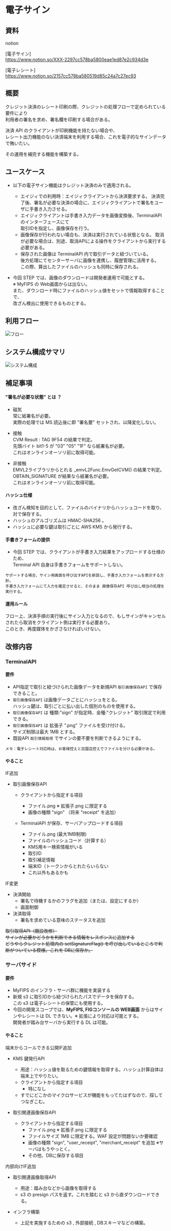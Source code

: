# 電子サイン

## 資料

notion  

[電子サイン]  
https://www.notion.so/XXX-2297cc578ba5800eae1ed87e2c934d3e


[電子レシート]  
https://www.notion.so/2157cc578ba580519d85c24a7c27ec93

## 概要

クレジット決済のレシート印刷の際、クレジットの処理フローで定められている要件により  
利用者の署名を求め、署名欄を印刷する場合がある。  
  
決済 API のクライアントが印刷機能を持たない場合や、  
レシート出力機能のない決済端末を利用する場合、これを電子的なサインデータで賄いたい。

その運用を補完する機能を構築する。

## ユースケース

- 以下の電子サイン機能はクレジット決済のみで適用される。

  - エイジィでの利用時：エイジィクライアントから決済要求する。
    決済完了後、署名が必要な決済の場合に、エイジィクライアントで署名をユーザに手書き入力させる。  
  - エイジィクライアントは手書き入力データを画像変換後、TerminalAPI のインターフェースにて  
    取引IDを指定し、画像保存を行う。
  - 画像保存が行われない場合も、決済は実行されている状態となる。
    取消が必要な場合は、別途、取消APIによる操作をクライアントから実行する必要がある。
  - 保存された画像は TerminalAPI 内で取引データと紐づいている。  
    後方処理にてセンターサーバに画像を連携し、履歴管理に活用する。  
    この際、算出したファイルのハッシュも同時に保存される。

- 今回 STEP では、画像のダウンロードは開発者運用で可能とする。  
  ※ MyFIPS の Web画面からは出ない。  
  また、ダウンロード時にファイルのハッシュ値をセットで情報取得することで、  
  改ざん検出に使用できるものとする。

## 利用フロー

![フロー](./img/flow.png)


## システム構成サマリ

![システム構成](./img/system.png)


## 補足事項

#### "署名が必要な状態" とは ？

- 磁気  
  常に紙署名が必要。  
  実際の処理では MS 読込後に即 "署名要" セットされ、以降変化しない。

- 接触  
  CVM Result : TAG 9F54 の結果で判定。  
  先頭バイト bit1-5 が "03" "05" "1F" なら紙署名が必要。  
  これはオンラインオーソリ前に取得可能。

- 非接触  
  EMVL2ライブラリからとれる _emvL2Func.EmvGetCVM() の結果で判定。  
  OBTAIN_SIGNATURE が結果なら紙署名が必要。  
  これはオンラインオーソリ前に取得可能。


#### ハッシュ仕様

- 改ざん検知を目的として、ファイルのバイナリからハッシュコードを取り、対で保存する。
- ハッシュのアルゴリズムは HMAC-SHA256 。
- ハッシュに必要な鍵は取引ごとに AWS KMS から発行する。

#### 手書きフォームの提供

- 今回 STEP では、クライアントが手書き入力結果をアップロードする仕様のため、  
  Terminal API 自身は手書きフォームをサポートしない。

```
サポートする場合、サイン用画面を呼び出すAPIを新設し、手書き入力フォームを表示する方針。
手書き入力フォームにて入力を確定させると、そのまま 画像保存API 呼び出し相当の処理を実行する。
```


#### 運用ルール

フロー上、決済手順の実行後にサイン入力となるので、もしサインがキャンセルされたら取消をクライアント側は実行する必要あり。  
このとき、再度媒体をかざさなければいけない。


## 改修内容

### TerminalAPI 

#### 要件

- API指定で取引と紐づけられた画像データを新規API `取引画像保存API` で保存できること。
-  `取引画像保存API` は画像データごとにハッシュをとる。  
  ハッシュ鍵は、取引ごとに払い出した個別のものを使用する。
-  `取引画像保存API` は 種類:"sign" が指定時、金種:"クレジット" 取引限定で利用できる。
-  `取引画像保存API` は 拡張子 ".png" ファイルを受け付ける。  
   サイズ制限は最大 1MB とする。
- 既設API `取引情報取得` でサインの要不要を判断できるようにする。

```
メモ：電子レシート対応時は、お客様控えと加盟店控えでファイルを分ける必要がある。
```

#### やること

IF追加
- 取引画像保存API  
  - クライアントから指定する項目
    - ファイル.png   ※ 拡張子.png に限定する  
    - 画像の種類 "sign"      （将来 "receipt" を追加）

  - TerminalAPI が保存、サーバアップロードする項目
    - ファイル.png (最大1MB制限)
    - ファイルのハッシュコード（計算する）
    - KMS用キー検索情報がいる
    - 取引ID
    - 取引補足情報
    - 端末ID（トークンからとれたらいらない
    - これ以外もあるかも

IF変更
 - 決済開始
   - 署名で待機するかのフラグを追加（または、設定にするか）
   - 画面制御
 - 決済取得
   - 署名を求めている意味のステータスを追加
 

~~取引取得API（既設改修）~~  
~~サインが必要かどうかを判断できる情報をレスポンスに追加する~~  
~~どうやらクレジット処理内の setSignatureFlag() を呼び出しているところで判断がついている模様。これを DBに保存か。~~  


### サーバサイド

#### 要件

- MyFIPS のインフラ・サーバ群に機能を実装する
- 新規 s3 に取引IDから紐づけられたパスでデータを保存する。  
  この s3 は電子レシートの保管にも使用する。
- 今回の開発スコープでは、**MyFIPS, FIGコンソールの WEB画面** からはサインやレシートは DL できない。※ 拡張により対応は可能とする。  
  開発者が踏み台サーバから実行する DL は可能。

#### やること

端末からコールできる公開IF追加

- KMS 鍵発行API
  - 用途：ハッシュ値を取るための鍵情報を取得する。ハッシュ計算自体は端末上でやりたい。
  - クライアントから指定する項目
    - 特になし
  - すでにどこかのマイクロサービスが機能をもってたはずなので、探してつなぎこむ。

- 取引関連画像保存API 
  - クライアントから指定する項目
    - ファイル.png   ※ 拡張子.png に限定する
    - ファイルサイズ 1MB に限定する。WAF 設定が問題ないか要確認  
    - 画像の種類 "sign", "user_receipt", "merchant_receipt" を追加 ※サーバはもうやっとく。
    - その他、DBに保存する項目 

内部向けIF追加

- 取引関連画像取得API 
  - 用途：踏み台などから画像を取得する
  - s3 の presign パスを返す。これを踏むと s3 から直ダウンロードできる。

- インフラ構築
  - 上記を実施するための s3 , 外部接続 , DBスキーマなどの構築。


